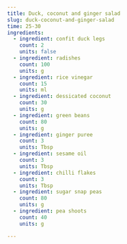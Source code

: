 ```yaml
---
title: Duck, coconut and ginger salad
slug: duck-coconut-and-ginger-salad
time: 25-30
ingredients:
  - ingredient: confit duck legs
    count: 2
    units: false
  - ingredient: radishes
    count: 100
    units: g
  - ingredient: rice vinegar
    count: 15
    units: ml
  - ingredient: dessicated coconut
    count: 30
    units: g
  - ingredient: green beans
    count: 80
    units: g
  - ingredient: ginger puree
    count: 3
    units: Tbsp
  - ingredient: sesame oil
    count: 3
    units: Tbsp
  - ingredient: chilli flakes
    count: 3
    units: Tbsp
  - ingredient: sugar snap peas
    count: 80
    units: g
  - ingredient: pea shoots
    count: 40
    units: g

---
```

